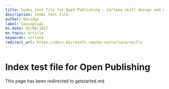 ```yaml
---
title: Index test file for Open Publishing - Cortana skill design and development
description: Index test file.
author: kbridge
label: Conceptual
ms.date: 02/08/2017
ms.topic: article
keywords: cortana
redirect_url: https://docs.microsoft.com/en-us/cortana/skills
---
```

# Index test file for Open Publishing
This page has been redirected to getstarted.md